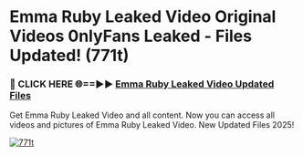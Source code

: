 # Emma Ruby Leaked Video Original Videos 0nlyFans Leaked - Files Updated! (771t)

<h3>🔴 CLICK HERE 🌐==►► <a href="https://tinyurl.com/4seja8ks" rel="nofollow">Emma Ruby Leaked Video Updated Files</a></h3>

Get Emma Ruby Leaked Video and all content. Now you can access all videos and pictures of Emma Ruby Leaked Video. New Updated Files 2025!

[![771t](https://i.imgur.com/EWjZXRe.gif)](https://tinyurl.com/4seja8ks)
